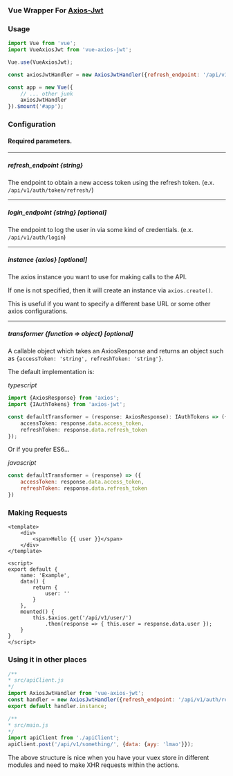 ### Vue Wrapper For [Axios-Jwt](https://github.com/jetbridge/axios-jwt)

### Usage

```javascript
import Vue from 'vue';
import VueAxiosJwt from 'vue-axios-jwt';

Vue.use(VueAxiosJwt);

const axiosJwtHandler = new AxiosJwtHandler({refresh_endpoint: '/api/v1/auth/token/refresh/', instance});

const app = new Vue({
    // ... other junk
    axiosJwtHandler
}).$mount('#app');
```

### Configuration

#### Required parameters.

----

##### refresh_endpoint {string}

The endpoint to obtain a new access token using the 
refresh token. (e.x. `/api/v1/auth/token/refresh/`)

---

##### login_endpoint {string} [*optional*]

The endpoint to log the user in via some kind of
credentials. (e.x. `/api/v1/auth/login`)

---

##### instance {axios} [*optional*]

The axios instance you want to use for making calls to
the API. 

If one is not specified, then it will create an instance
via `axios.create()`.

This is useful if you want to specify a different base
URL or some other axios configurations.

---

##### transformer {function => object} [*optional*]

A callable object which takes an AxiosResponse and
returns an object such as `{accessToken: 'string', refreshToken: 'string'}`.

The default implementation is: 

*typescript*
```typescript
import {AxiosResponse} from 'axios';
import {IAuthTokens} from 'axios-jwt';

const defaultTransformer = (response: AxiosResponse): IAuthTokens => ({
    accessToken: response.data.access_token,
    refreshToken: response.data.refresh_token
});
```

Or if you prefer ES6...

*javascript*
```javascript
const defaultTransformer = (response) => ({
    accessToken: response.data.access_token,
    refreshToken: response.data.refresh_token
})
```

### Making Requests

```vue
<template>
    <div>
        <span>Hello {{ user }}</span>
    </div>
</template>

<script>
export default {
    name: 'Example',
    data() {
        return {
            user: ''
        }
    },
    mounted() {
        this.$axios.get('/api/v1/user/')
            .then(response => { this.user = response.data.user });
    }
}
</script>
```

### Using it in other places

```javascript
/**
* src/apiClient.js
*/
import AxiosJwtHandler from 'vue-axios-jwt';
const handler = new AxiosJwtHandler({refresh_endpoint: '/api/v1/auth/refresh/'});
export default handler.instance;
```

```javascript
/**
* src/main.js
*/
import apiClient from './apiClient';
apiClient.post('/api/v1/something/', {data: {ayy: 'lmao'}});
```

The above structure is nice when you have your vuex store in different modules
and need to make XHR requests within the actions.
